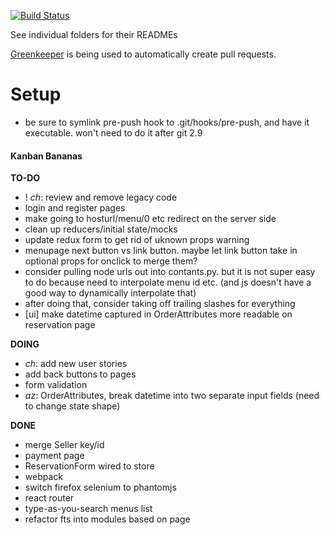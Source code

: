 [![Build Status](https://travis-ci.org/conradho/examplejs.svg?branch=master)](https://travis-ci.org/conradho/examplejs)

See individual folders for their READMEs


[Greenkeeper](https://greenkeeper.io/) is being used to automatically create pull requests.

# Setup
- be sure to symlink pre-push hook to .git/hooks/pre-push, and have it executable. won't need to do it after git 2.9


#### Kanban Bananas
**TO-DO**
- ! _ch_: review and remove legacy code
- login and register pages
- make going to hosturl/menu/0 etc redirect on the server side
- clean up reducers/initial state/mocks
- update redux form to get rid of uknown props warning
- menupage next button vs link button. maybe let link button take in optional props for onclick to merge them?
- consider pulling node urls out into contants.py. but it is not super easy to do because need to interpolate menu id etc. (and js doesn't have a good way to dynamically interpolate that)
- after doing that, consider taking off trailing slashes for everything
- [ui] make datetime captured in OrderAttributes more readable on reservation page


**DOING**
- _ch_: add new user stories
- add back buttons to pages
- form validation
- _az_: OrderAttributes, break datetime into two separate input fields (need to change state shape)


**DONE**
- merge Seller key/id  
- payment page
- ReservationForm wired to store 
- webpack
- switch firefox selenium to phantomjs
- react router
- type-as-you-search menus list
- refactor fts into modules based on page
